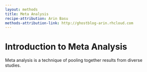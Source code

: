 ```yaml
---
layout: methods
title: Meta Analysis
recipe-attribution: Arin Basu
methods-attribution-link: http://ghostblog-arin.rhcloud.com
---
```


# Introduction to Meta Analysis

Meta analysis is a technique of pooling together results from diverse studies.
